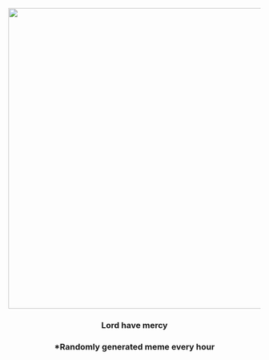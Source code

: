 <p align="center">
        <img src="https://i.redd.it/uqva88km2qd91.gif" width="600" height="600">
        </p>
        <h3 align="center">Lord have mercy</h3>
        <h3 align="center">*Randomly generated meme every hour</h3>
    